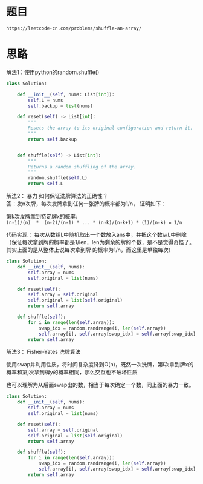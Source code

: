# 题目
`https://leetcode-cn.com/problems/shuffle-an-array/`


# 思路

解法1：使用python的random.shuffle()
```python
class Solution:

    def __init__(self, nums: List[int]):
        self.L = nums
        self.backup = list(nums)

    def reset(self) -> List[int]:
        """
        Resets the array to its original configuration and return it.
        """
        return self.backup


    def shuffle(self) -> List[int]:
        """
        Returns a random shuffling of the array.
        """
        random.shuffle(self.L)
        return self.L

```


解法2： 暴力
如何保证洗牌算法的正确性？  
答：发n次牌，每次发牌拿到任何一张牌的概率都为1/n， 证明如下：  

第k次发牌拿到特定牌x的概率:  
`(n-1)/(n)  *  (n-2)/(n-1) * ... * (n-k)/(n-k+1) * (1)/(n-k) = 1/n`  

代码实现：
每次从数组L中随机取出一个数放入ans中，并把这个数从L中删除（保证每次拿到牌的概率都是1/len，len为剩余的牌的个数，是不是觉得奇怪了。其实上面的是从整体上说每次拿到牌
的概率为1/n，而这里是单独每次）
```python
class Solution:
    def __init__(self, nums):
        self.array = nums
        self.original = list(nums)

    def reset(self):
        self.array = self.original
        self.original = list(self.original)
        return self.array

    def shuffle(self):
        for i in range(len(self.array)):
            swap_idx = random.randrange(i, len(self.array))
            self.array[i], self.array[swap_idx] = self.array[swap_idx], self.array[i]
        return self.array
```


解法3：  Fisher-Yates 洗牌算法 

使用swap并利用性质，将时间复杂度降到O(n)，既然一次洗牌，第i次拿到牌x的概率和第j次拿到牌y的概率相同，那么交互也不破坏性质  

也可以理解为从后面swap出的数，相当于每次确定一个数，同上面的暴力一致。  

```python
class Solution:
    def __init__(self, nums):
        self.array = nums
        self.original = list(nums)

    def reset(self):
        self.array = self.original
        self.original = list(self.original)
        return self.array

    def shuffle(self):
        for i in range(len(self.array)):
            swap_idx = random.randrange(i, len(self.array))
            self.array[i], self.array[swap_idx] = self.array[swap_idx], self.array[i]
        return self.array
```